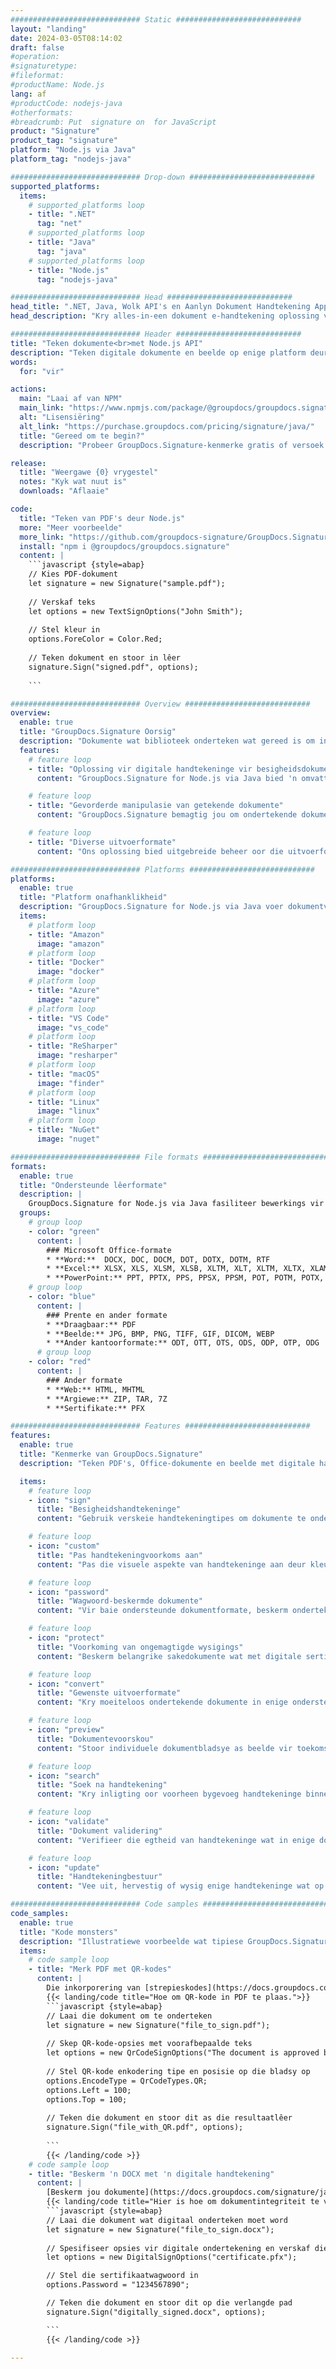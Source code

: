 ```yaml
---
############################# Static ############################
layout: "landing"
date: 2024-03-05T08:14:02
draft: false
#operation: 
#signaturetype: 
#fileformat: 
#productName: Node.js
lang: af
#productCode: nodejs-java
#otherformats: 
#breadcrumb: Put  signature on  for JavaScript
product: "Signature"
product_tag: "signature"
platform: "Node.js via Java"
platform_tag: "nodejs-java"

############################# Drop-down ############################
supported_platforms:
  items:
    # supported_platforms loop
    - title: ".NET"
      tag: "net"
    # supported_platforms loop
    - title: "Java"
      tag: "java"
    # supported_platforms loop
    - title: "Node.js"
      tag: "nodejs-java"

############################# Head ############################
head_title: ".NET, Java, Wolk API's en Aanlyn Dokument Handtekening Apps"
head_description: "Kry alles-in-een dokument e-handtekening oplossing vir .NET, Java en wolk-gebaseerde toepassings. Teken algemene dokumentformate aanlyn met 'n eenvoudige sleep-en-losfunksie"

############################# Header ############################
title: "Teken dokumente<br>met Node.js API"
description: "Teken digitale dokumente en beelde op enige platform deur ons buigsame API's en toepassingsgebaseerde oplossings vir programmeerders en eindgebruikers te gebruik."
words:
  for: "vir"

actions:
  main: "Laai af van NPM"
  main_link: "https://www.npmjs.com/package/@groupdocs/groupdocs.signature/"
  alt: "Lisensiëring"
  alt_link: "https://purchase.groupdocs.com/pricing/signature/java/"
  title: "Gereed om te begin?"
  description: "Probeer GroupDocs.Signature-kenmerke gratis of versoek 'n lisensie"

release:
  title: "Weergawe {0} vrygestel"
  notes: "Kyk wat nuut is"
  downloads: "Aflaaie"

code:
  title: "Teken van PDF's deur Node.js"
  more: "Meer voorbeelde"
  more_link: "https://github.com/groupdocs-signature/GroupDocs.Signature-for-Node.js-via-Java/"
  install: "npm i @groupdocs/groupdocs.signature"
  content: |
    ```javascript {style=abap}   
    // Kies PDF-dokument
    let signature = new Signature("sample.pdf");
    
    // Verskaf teks
    let options = new TextSignOptions("John Smith");
    
    // Stel kleur in
    options.ForeColor = Color.Red;
    
    // Teken dokument en stoor in lêer
    signature.Sign("signed.pdf", options);
    
    ```

############################# Overview ############################
overview:
  enable: true
  title: "GroupDocs.Signature Oorsig"
  description: "Dokumente wat biblioteek onderteken wat gereed is om in Node.js-toepassings gebruik te word"
  features:
    # feature loop
    - title: "Oplossing vir digitale handtekeninge vir besigheidsdokumente met Node.js"
      content: "GroupDocs.Signature for Node.js via Java bied 'n omvattende stel digitale handtekeningopsies vir PDF, Office-dokumente en prente. Teks, strepieskodes, beelde, digitale sertifikate en metadata is beskikbaar. Gestroomlynde dokumentverwerking verseker doeltreffendheid."

    # feature loop
    - title: "Gevorderde manipulasie van getekende dokumente"
      content: "GroupDocs.Signature bemagtig jou om ondertekende dokumente te verwerk. Soek en valideer handtekeninge deur verskeie kriteria te gebruik. Onttrek ook gedetailleerde dokumentinligting of genereer voorskoubeelde van bladsye."

    # feature loop
    - title: "Diverse uitvoerformate"
      content: "Ons oplossing bied uitgebreide beheer oor die uitvoerformaat van ondertekende dokumente. Plaas handtekeninge presies op enige bladsy en pas hul voorkoms aan. Stoor ondertekende dokumente in talle ondersteunde formate en beveilig dit opsioneel met wagwoorde."

############################# Platforms ############################
platforms:
  enable: true
  title: "Platform onafhanklikheid"
  description: "GroupDocs.Signature for Node.js via Java voer dokumentverwerking met verskeie bedryfstelsels uit"
  items:
    # platform loop
    - title: "Amazon"
      image: "amazon"
    # platform loop
    - title: "Docker"
      image: "docker"
    # platform loop
    - title: "Azure"
      image: "azure"
    # platform loop
    - title: "VS Code"
      image: "vs_code"
    # platform loop
    - title: "ReSharper"
      image: "resharper"
    # platform loop
    - title: "macOS"
      image: "finder"
    # platform loop
    - title: "Linux"
      image: "linux"
    # platform loop
    - title: "NuGet"
      image: "nuget"

############################# File formats ############################
formats:
  enable: true
  title: "Ondersteunde lêerformate"
  description: |
    GroupDocs.Signature for Node.js via Java fasiliteer bewerkings vir die [gewilde lêerformate](https://docs.groupdocs.com/signature/java/supported-document-formats/).
  groups:
    # group loop
    - color: "green"
      content: |
        ### Microsoft Office-formate
        * **Word:**  DOCX, DOC, DOCM, DOT, DOTX, DOTM, RTF
        * **Excel:** XLSX, XLS, XLSM, XLSB, XLTM, XLT, XLTM, XLTX, XLAM, SXC, SpreadsheetML
        * **PowerPoint:** PPT, PPTX, PPS, PPSX, PPSM, POT, POTM, POTX, PPTM
    # group loop
    - color: "blue"
      content: |
        ### Prente en ander formate
        * **Draagbaar:** PDF
        * **Beelde:** JPG, BMP, PNG, TIFF, GIF, DICOM, WEBP
        * **Ander kantoorformate:** ODT, OTT, OTS, ODS, ODP, OTP, ODG
      # group loop
    - color: "red"
      content: |
        ### Ander formate
        * **Web:** HTML, MHTML
        * **Argiewe:** ZIP, TAR, 7Z
        * **Sertifikate:** PFX

############################# Features ############################
features:
  enable: true
  title: "Kenmerke van GroupDocs.Signature"
  description: "Teken PDF's, Office-dokumente en beelde met digitale handtekeninge"

  items:
    # feature loop
    - icon: "sign"
      title: "Besigheidshandtekeninge"
      content: "Gebruik verskeie handtekeningtipes om dokumente te onderteken. Plaas digitale handtekeninge presies op enige bladsy-ligging."

    # feature loop
    - icon: "custom"
      title: "Pas handtekeningvoorkoms aan"
      content: "Pas die visuele aspekte van handtekeninge aan deur kleur, lettertipe, grense, rotasie en meer aan te pas om die gewenste uitkoms te bereik."

    # feature loop
    - icon: "password"
      title: "Wagwoord-beskermde dokumente"
      content: "Vir baie ondersteunde dokumentformate, beskerm ondertekende dokumente met 'n wagwoord vir ekstra sekuriteit."

    # feature loop
    - icon: "protect"
      title: "Voorkoming van ongemagtigde wysigings"
      content: "Beskerm belangrike sakedokumente wat met digitale sertifikate onderteken is teen ongemagtigde veranderings."

    # feature loop
    - icon: "convert"
      title: "Gewenste uitvoerformate"
      content: "Kry moeiteloos ondertekende dokumente in enige ondersteunde formaat. Skakel MS Word-dokumente met gemak na PDF-formaat om."

    # feature loop
    - icon: "preview"
      title: "Dokumentevoorskou"
      content: "Stoor individuele dokumentbladsye as beelde vir toekomstige behoeftes."

    # feature loop
    - icon: "search"
      title: "Soek na handtekening"
      content: "Kry inligting oor voorheen bygevoeg handtekeninge binne jou dokumente."

    # feature loop
    - icon: "validate"
      title: "Dokument validering"
      content: "Verifieer die egtheid van handtekeninge wat in enige dokument aangebied word."

    # feature loop
    - icon: "update"
      title: "Handtekeningbestuur"
      content: "Vee uit, hervestig of wysig enige handtekeninge wat op enige dokumentbladsy geplaas is."

############################# Code samples ############################
code_samples:
  enable: true
  title: "Kode monsters"
  description: "Illustratiewe voorbeelde wat tipiese GroupDocs.Signature for Node.js via Java-bewerkings uitstal"
  items:
    # code sample loop
    - title: "Merk PDF met QR-kodes"
      content: |
        Die inkorporering van [strepieskodes](https://docs.groupdocs.com/signature/java/esign-document-with-qr-code-signature/) in spesifieke PDF-dokumentbladsye kan besigheidsprosesse stroomlyn. Hierdie afdeling verskaf 'n voorbeeld van die byvoeging van 'n QR-kode deur GroupDocs.Signature for Node.js via Java te gebruik.
        {{< landing/code title="Hoe om QR-kode in PDF te plaas.">}}
        ```javascript {style=abap}
        // Laai die dokument om te onderteken
        let signature = new Signature("file_to_sign.pdf");
        
        // Skep QR-kode-opsies met voorafbepaalde teks
        let options = new QrCodeSignOptions("The document is approved by John Smith");
        
        // Stel QR-kode enkodering tipe en posisie op die bladsy op
        options.EncodeType = QrCodeTypes.QR;
        options.Left = 100;
        options.Top = 100;
            
        // Teken die dokument en stoor dit as die resultaatlêer
        signature.Sign("file_with_QR.pdf", options);
        
        ```
        {{< /landing/code >}}
    # code sample loop
    - title: "Beskerm 'n DOCX met 'n digitale handtekening"
      content: |
        [Beskerm jou dokumente](https://docs.groupdocs.com/signature/java/esign-document-with-digital-signature/) deur handtekeninge gebaseer op digitale sertifikate. Digitale handtekening beskerm u besigheidsdokumente teen inhoudsverandering.
        {{< landing/code title="Hier is hoe om dokumentintegriteit te verseker.">}}
        ```javascript {style=abap}   
        // Laai die dokument wat digitaal onderteken moet word
        let signature = new Signature("file_to_sign.docx");
        
        // Spesifiseer opsies vir digitale ondertekening en verskaf die pad na die sertifikaatlêer
        let options = new DigitalSignOptions("certificate.pfx");

        // Stel die sertifikaatwagwoord in
        options.Password = "1234567890";

        // Teken die dokument en stoor dit op die verlangde pad
        signature.Sign("digitally_signed.docx", options);

        ```
        {{< /landing/code >}}

---
```

